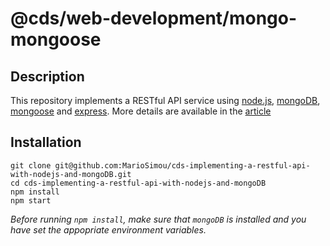 # @cds/web-development/mongo-mongoose

## Description

This repository implements a RESTful API service using [node.js](https://nodejs.org/en/), [mongoDB](https://www.mongodb.com/), [mongoose](https://mongoosejs.com/) and [express](https://expressjs.com/). More details are available in the [article](https://www.google.com/)

## Installation

```
git clone git@github.com:MarioSimou/cds-implementing-a-restful-api-with-nodejs-and-mongoDB.git
cd cds-implementing-a-restful-api-with-nodejs-and-mongoDB
npm install
npm start
```
*Before running ```npm install```, make sure that `mongoDB` is installed and you have set the appopriate environment variables.*
